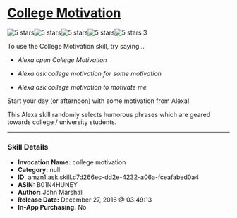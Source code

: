 # [College Motivation](http://alexa.amazon.com/#skills/amzn1.ask.skill.c7d266ec-dd2e-4232-a06a-fceafabed0a4)
![5 stars](../../images/ic_star_black_18dp_1x.png)![5 stars](../../images/ic_star_black_18dp_1x.png)![5 stars](../../images/ic_star_black_18dp_1x.png)![5 stars](../../images/ic_star_black_18dp_1x.png)![5 stars](../../images/ic_star_black_18dp_1x.png) 3

To use the College Motivation skill, try saying...

* *Alexa open College Motivation*

* *Alexa ask college motivation for some motivation*

* *Alexa ask college motivation to motivate me*

Start your day (or afternoon) with some motivation from Alexa! 

This Alexa skill randomly selects humorous phrases which are geared towards college / university students.

***

### Skill Details

* **Invocation Name:** college motivation
* **Category:** null
* **ID:** amzn1.ask.skill.c7d266ec-dd2e-4232-a06a-fceafabed0a4
* **ASIN:** B01N4HUNEY
* **Author:** John Marshall
* **Release Date:** December 27, 2016 @ 03:49:13
* **In-App Purchasing:** No
